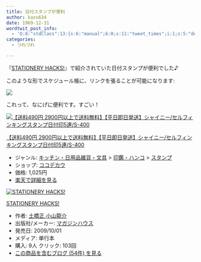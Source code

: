 ```yaml
---
title: 日付スタンプが便利
author: kazu634
date: 1969-12-31
wordtwit_post_info:
  - 'O:8:"stdClass":13:{s:6:"manual";b:0;s:11:"tweet_times";i:1;s:5:"delay";i:0;s:7:"enabled";i:1;s:10:"separation";s:2:"60";s:7:"version";s:3:"3.7";s:14:"tweet_template";b:0;s:6:"status";i:2;s:6:"result";a:0:{}s:13:"tweet_counter";i:2;s:13:"tweet_log_ids";a:1:{i:0;i:4889;}s:9:"hash_tags";a:0:{}s:8:"accounts";a:1:{i:0;s:7:"kazu634";}}'
categories:
  - つれづれ

---
```

<div class="section">
<p>
    『<a href="http://d.hatena.ne.jp/asin/4838720289" onclick="__gaTracker('send', 'event', 'outbound-article', 'http://d.hatena.ne.jp/asin/4838720289', 'STATIONERY HACKS!');">STATIONERY HACKS!</a>』で紹介されていた日付スタンプが便利でした♪
</p>
  
<p>
    このような形でスケジュール帳に、リンクを張ることが可能になります:
</p>
  
<p>
<center>
</center>
</p>
  
<p>
<a href="http://flickr.com/photos/42332031@N02/4060392233/" onclick="__gaTracker('send', 'event', 'outbound-article', 'http://flickr.com/photos/42332031@N02/4060392233/', '');" title="ひづけスタンプ"><img src="http://farm4.static.flickr.com/3522/4060392233_eb4a0be95b.jpg" /></a>
</p></p> 
  
<p>
    これって、なにげに便利です。すごい！
</p></p> 
  
<div class="hatena-asin-detail hatena-rakuten-detail">
<a href="http://d.hatena.ne.jp/rakuten/cocodecow/10015175" onclick="__gaTracker('send', 'event', 'outbound-article', 'http://d.hatena.ne.jp/rakuten/cocodecow/10015175', '');"><img src="http://thumbnail.image.rakuten.co.jp/@0_mall/cocodecow/cabinet/045/623713.jpg?_ex=128x128" class="hatena-asin-detail-image" alt="【送料490円 2900円以上で送料無料】【平日即日発送】シャイニー/セルフィンキングスタンプ日付印5連/S-400" title="【送料490円 2900円以上で送料無料】【平日即日発送】シャイニー/セルフィンキングスタンプ日付印5連/S-400" /></a></p> 
    
<div class="hatena-asin-detail-info">
<p class="hatena-asin-detail-title">
<a href="http://d.hatena.ne.jp/rakuten/cocodecow/10015175" onclick="__gaTracker('send', 'event', 'outbound-article', 'http://d.hatena.ne.jp/rakuten/cocodecow/10015175', '【送料490円 2900円以上で送料無料】【平日即日発送】シャイニー/セルフィンキングスタンプ日付印5連/S-400');">【送料490円 2900円以上で送料無料】【平日即日発送】シャイニー/セルフィンキングスタンプ日付印5連/S-400</a>
</p>
      
<ul>
<li>
<span class="hatena-asin-detail-label">ジャンル:</span> <a href="http://hb.afl.rakuten.co.jp/hgc/03dc3250.fca9e043.03dc3251.3135e3f9/?pc=http%3A%2F%2Fbeta.directory.rakuten.co.jp%2Frms%2Fsd%2Fdirectory%2Fvc%2Fs1tz215783%2F" onclick="__gaTracker('send', 'event', 'outbound-article', 'http://hb.afl.rakuten.co.jp/hgc/03dc3250.fca9e043.03dc3251.3135e3f9/?pc=http%3A%2F%2Fbeta.directory.rakuten.co.jp%2Frms%2Fsd%2Fdirectory%2Fvc%2Fs1tz215783%2F', 'キッチン・日用品雑貨・文具');" target="_blank">キッチン・日用品雑貨・文具</a> > <a href="http://hb.afl.rakuten.co.jp/hgc/03dc3250.fca9e043.03dc3251.3135e3f9/?pc=http%3A%2F%2Fbeta.directory.rakuten.co.jp%2Frms%2Fsd%2Fdirectory%2Fvc%2Fs1tz111173%2F" onclick="__gaTracker('send', 'event', 'outbound-article', 'http://hb.afl.rakuten.co.jp/hgc/03dc3250.fca9e043.03dc3251.3135e3f9/?pc=http%3A%2F%2Fbeta.directory.rakuten.co.jp%2Frms%2Fsd%2Fdirectory%2Fvc%2Fs1tz111173%2F', '印鑑・ハンコ');" target="_blank">印鑑・ハンコ</a> > <a href="http://hb.afl.rakuten.co.jp/hgc/03dc3250.fca9e043.03dc3251.3135e3f9/?pc=http%3A%2F%2Fbeta.directory.rakuten.co.jp%2Frms%2Fsd%2Fdirectory%2Fvc%2Fs1tz111177%2F" onclick="__gaTracker('send', 'event', 'outbound-article', 'http://hb.afl.rakuten.co.jp/hgc/03dc3250.fca9e043.03dc3251.3135e3f9/?pc=http%3A%2F%2Fbeta.directory.rakuten.co.jp%2Frms%2Fsd%2Fdirectory%2Fvc%2Fs1tz111177%2F', 'スタンプ');" target="_blank">スタンプ</a>
</li>
<li>
<span class="hatena-asin-detail-label">ショップ:</span> <a href="http://hb.afl.rakuten.co.jp/hgc/03dc3250.fca9e043.03dc3251.3135e3f9/?pc=http%3A%2F%2Fwww.rakuten.co.jp%2Fcocodecow%2F" onclick="__gaTracker('send', 'event', 'outbound-article', 'http://hb.afl.rakuten.co.jp/hgc/03dc3250.fca9e043.03dc3251.3135e3f9/?pc=http%3A%2F%2Fwww.rakuten.co.jp%2Fcocodecow%2F', 'ココデカウ');" target="_blank">ココデカウ</a>
</li>
<li>
<span class="hatena-asin-detail-label">価格:</span> 1,025円
</li>
<li>
<a href="http://hb.afl.rakuten.co.jp/hgc/03dc3250.fca9e043.03dc3251.3135e3f9/?pc=http%3A%2F%2Fitem.rakuten.co.jp%2Fcocodecow%2F765821%2F&m=http%3A%2F%2Fm.rakuten.co.jp%2Fcocodecow%2Fi%2F10015175%2F" onclick="__gaTracker('send', 'event', 'outbound-article', 'http://hb.afl.rakuten.co.jp/hgc/03dc3250.fca9e043.03dc3251.3135e3f9/?pc=http%3A%2F%2Fitem.rakuten.co.jp%2Fcocodecow%2F765821%2F&m=http%3A%2F%2Fm.rakuten.co.jp%2Fcocodecow%2Fi%2F10015175%2F', '楽天で詳細を見る');" target="_blank">楽天で詳細を見る</a>
</li>
</ul>
</div>
    
<div class="hatena-asin-detail-foot">
</div>
</div>
  
<div class="hatena-asin-detail">
<a href="http://www.amazon.co.jp/dp/4838720289/?tag=hatena_st1-22&ascsubtag=d-7ibv" onclick="__gaTracker('send', 'event', 'outbound-article', 'http://www.amazon.co.jp/dp/4838720289/?tag=hatena_st1-22&ascsubtag=d-7ibv', '');"><img src="https://images-na.ssl-images-amazon.com/images/I/41rHfhirvzL._SL160_.jpg" class="hatena-asin-detail-image" alt="STATIONERY HACKS!" title="STATIONERY HACKS!" /></a></p> 
    
<div class="hatena-asin-detail-info">
<p class="hatena-asin-detail-title">
<a href="http://www.amazon.co.jp/dp/4838720289/?tag=hatena_st1-22&ascsubtag=d-7ibv" onclick="__gaTracker('send', 'event', 'outbound-article', 'http://www.amazon.co.jp/dp/4838720289/?tag=hatena_st1-22&ascsubtag=d-7ibv', 'STATIONERY HACKS!');">STATIONERY HACKS!</a>
</p>
      
<ul>
<li>
<span class="hatena-asin-detail-label">作者:</span> <a href="http://d.hatena.ne.jp/keyword/%C5%DA%B6%B6%C0%B5" onclick="__gaTracker('send', 'event', 'outbound-article', 'http://d.hatena.ne.jp/keyword/%C5%DA%B6%B6%C0%B5', '土橋正');" class="keyword">土橋正</a>,<a href="http://d.hatena.ne.jp/keyword/%BE%AE%BB%B3%CE%B6%B2%F0" onclick="__gaTracker('send', 'event', 'outbound-article', 'http://d.hatena.ne.jp/keyword/%BE%AE%BB%B3%CE%B6%B2%F0', '小山龍介');" class="keyword">小山龍介</a>
</li>
<li>
<span class="hatena-asin-detail-label">出版社/メーカー:</span> <a href="http://d.hatena.ne.jp/keyword/%A5%DE%A5%AC%A5%B8%A5%F3%A5%CF%A5%A6%A5%B9" onclick="__gaTracker('send', 'event', 'outbound-article', 'http://d.hatena.ne.jp/keyword/%A5%DE%A5%AC%A5%B8%A5%F3%A5%CF%A5%A6%A5%B9', 'マガジンハウス');" class="keyword">マガジンハウス</a>
</li>
<li>
<span class="hatena-asin-detail-label">発売日:</span> 2009/10/01
</li>
<li>
<span class="hatena-asin-detail-label">メディア:</span> 単行本
</li>
<li>
<span class="hatena-asin-detail-label">購入</span>: 9人 <span class="hatena-asin-detail-label">クリック</span>: 103回
</li>
<li>
<a href="http://d.hatena.ne.jp/asin/4838720289" onclick="__gaTracker('send', 'event', 'outbound-article', 'http://d.hatena.ne.jp/asin/4838720289', 'この商品を含むブログ (54件) を見る');" target="_blank">この商品を含むブログ (54件) を見る</a>
</li>
</ul>
</div>
    
<div class="hatena-asin-detail-foot">
</div>
</div>
</div>
